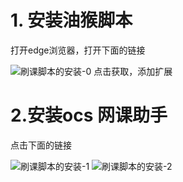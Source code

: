 
# 1. 安装油猴脚本
打开edge浏览器，打开下面的链接


![刷课脚本的安装-0](https://everrwsr.github.io/tech/assets/刷课脚本的安装-0.png)
点击获取，添加扩展

# 2.安装ocs 网课助手
点击下面的链接

![刷课脚本的安装-1](https://everrwsr.github.io/tech/assets/刷课脚本的安装-1.png)
![刷课脚本的安装-2](https://everrwsr.github.io/tech/assets/刷课脚本的安装-2.png)
